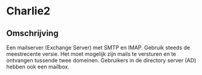 # Charlie2

## Omschrijving

Een mailserver (Exchange Server) met SMTP en IMAP. Gebruik steeds de meestrecente versie. 
Het moet mogelijk zijn mails te versturen en te ontvangen tussende twee domeinen. 
Gebruikers in de directory server (AD) hebben ook een mailbox.
